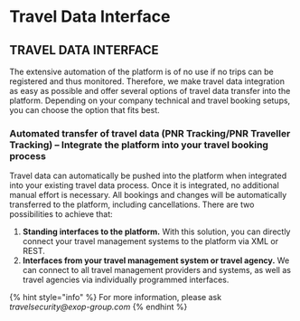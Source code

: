 # Travel Data Interface

## TRAVEL DATA INTERFACE

The extensive automation of the platform is of no use if no trips can be registered and thus monitored. Therefore, we make travel data integration as easy as possible and offer several options of travel data transfer into the platform. Depending on your company technical and travel booking setups, you can choose the option that fits best.

### Automated transfer of travel data \(PNR Tracking/PNR Traveller Tracking\) – Integrate the platform into your travel booking process

Travel data can automatically be pushed into the platform when integrated into your existing travel data process. Once it is integrated, no additional manual effort is necessary. All bookings and changes will be automatically transferred to the platform, including cancellations. There are two possibilities to achieve that:

1. **Standing interfaces to the platform.** With this solution, you can directly connect your travel management systems to the platform via XML or REST.
2. **Interfaces from your travel management system or travel agency.** We can connect to all travel management providers and systems, as well as travel agencies via individually programmed interfaces. 

{% hint style="info" %}
For more information, please ask _travelsecurity@exop-group.com_
{% endhint %}

